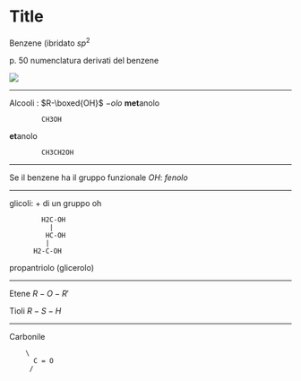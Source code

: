 # Title

Benzene (ibridato $sp^2$


p. 50 numenclatura derivati del benzene



![](https://i.imgur.com/wCWrkl0.jpg)


---

Alcooli : $R-\boxed{OH}$
$-olo$
**met**anolo

			CH3OH
**et**anolo

			CH3CH2OH


---
Se il benzene ha il gruppo funzionale $OH$: $fenolo$


---

glicoli: + di un gruppo oh


			H2C-OH
			  |
			 HC-OH
			 |
		  H2-C-OH
propantriolo (glicerolo)


---

Etene $R-O-R'$

Tioli $R-S-H$

---

Carbonile

		\
		  C = O
		 /

<!--stackedit_data:
eyJoaXN0b3J5IjpbLTE5ODI1NTU3MzMsLTgzNjMxNDg2OSw1Nj
c0Mzc0MTEsLTI2NjIwMjk4Niw0MTQxODY0MDVdfQ==
-->